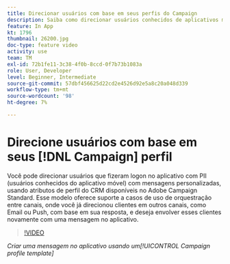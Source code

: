 ```yaml
---
title: Direcionar usuários com base em seus perfis do Campaign
description: Saiba como direcionar usuários conhecidos de aplicativos móveis com mensagens personalizadas com atributos de perfil do CRM.
feature: In App
kt: 1796
thumbnail: 26200.jpg
doc-type: feature video
activity: use
team: TM
exl-id: 72b1fe11-3c38-4f0b-8ccd-0f7b73b1083a
role: User, Developer
level: Beginner, Intermediate
source-git-commit: 57dbf456625d22cd2e4526d92e5a8c20a048d339
workflow-type: tm+mt
source-wordcount: '98'
ht-degree: 7%

---
```


# Direcione usuários com base em seus [!DNL Campaign] perfil

Você pode direcionar usuários que fizeram logon no aplicativo com PII (usuários conhecidos do aplicativo móvel) com mensagens personalizadas, usando atributos de perfil do CRM disponíveis no Adobe Campaign Standard. Esse modelo oferece suporte a casos de uso de orquestração entre canais, onde você já direcionou clientes em outros canais, como Email ou Push, com base em sua resposta, e deseja envolver esses clientes novamente com uma mensagem no aplicativo.

>[!VIDEO](https://video.tv.adobe.com/v/26200?quality=12)

*Criar uma mensagem no aplicativo usando um[!UICONTROL Campaign profile template]*
